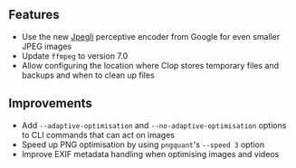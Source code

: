 ## Features

- Use the new [Jpegli](https://opensource.googleblog.com/2024/04/introducing-jpegli-new-jpeg-coding-library.html?hnid=39920644) perceptive encoder from Google for even smaller JPEG images
- Update `ffmpeg` to version 7.0
- Allow configuring the location where Clop stores temporary files and backups and when to clean up files

## Improvements

- Add `--adaptive-optimisation` and `--no-adaptive-optimisation` options to CLI commands that can act on images
- Speed up PNG optimisation by using `pngquant`'s `--speed 3` option
- Improve EXIF metadata handling when optimising images and videos

